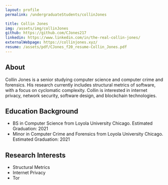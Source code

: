 ```yaml
---
layout: profile
permalink: /undergraduateStudents/collinJones

title: Collin Jones
img: /assets/img/collinJones
github: https://github.com/CJones217
linkedin: https://www.linkedin.com/in/the-real-collin-jones/
externalWebpage: https://collinjones.xyz/
resume: /assets/pdf/CJones_f20_resume-Collin_Jones.pdf
---
```


## About

Collin Jones is a senior studying computer science and computer crime and forensics. His research currently includes structural metrics of software, with a focus on cyclomatic complexity. Collin is interested in internet privacy, network security, software design, and blockchain technologies.

## Education Background

- BS in Computer Science from Loyola University Chicago. Estimated Graduation: 2021
- Minor in Computer Crime and Forensics from Loyola University Chicago. Estimated Graduation: 2021

## Research Interests

- Structural Metrics
- Internet Privacy
- Tor
